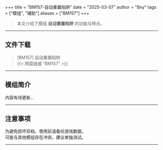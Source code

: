 +++
title = "BM157-自动重置陷阱"
date = "2025-03-07"
author = "Bny"
tags = ["模组", "辅助"]
aliases = ["BM157"]
+++

> 本文介绍了模组 **自动重置陷阱** 的功能与特点。

---

## 文件下载

> [BM157] 自动重置陷阱  
{{< 网盘链接 "BM157" >}}  

---

## 模组简介

>  
内容有待更新...  

---

## 注意事项

>  
为避免损坏存档，使用前请备份游戏数据。  
可能与其他模组存在冲突，建议单独测试。  

---

